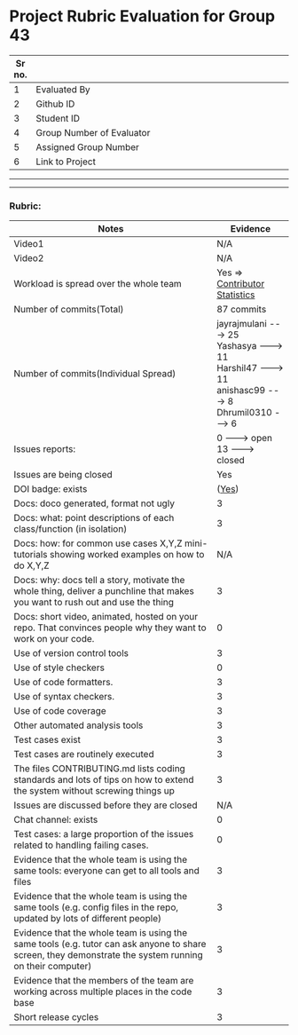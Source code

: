 # Project Rubric Evaluation for Group 43

|Sr no.| <div style="width:500px"></div> |<div style="width:500px"></div> |
|-----|----------------|----------------|
|1| Evaluated By  |Prasad Vithal Kamath|
|2| Github ID | kamathprasad9 |
|3| Student ID | pkamath3, 200477629 |
|4| Group Number of Evaluator | 10 |
|5| Assigned Group Number | 1 |
|6| Link to Project | [Group 1](https://github.com/jayrajmulani/group1-se-homeworks) |

******
******

### Rubric:


|Notes|Evidence|
|-----|---------|
|Video1| N/A | 
|Video2| N/A | 
|Workload is spread over the whole team | Yes => [Contributor Statistics](https://github.com/jayrajmulani/group1-se-homeworks/graphs/contributors) |
|Number of commits(Total)| 87 commits |
|Number of commits(Individual Spread)| jayrajmulani ---> 25 <br> Yashasya ---> 11 <br> Harshil47 ---> 11 <br> anishasc99 ---> 8 <br> Dhrumil0310 ---> 6 
|Issues reports: | 0 ---> open <br> 13 ---> closed |
|Issues are being closed| Yes |
|DOI badge: exists| ([Yes](https://zenodo.org/record/7110412)) |
|Docs: doco generated, format not ugly |3| Yes |
|Docs: what: point descriptions of each class/function (in isolation) |3| Yes |
|Docs: how: for common use cases X,Y,Z mini-tutorials showing worked examples on how to do X,Y,Z| N/A | 
|Docs: why: docs tell a story, motivate the whole thing, deliver a punchline that makes you want to rush out and use the thing|3| Yes |
|Docs: short video, animated, hosted on your repo. That convinces people why they want to work on your code.|0| N/A |
|Use of version control tools|3| Yes |
|Use of style checkers |0| N/A |
|Use of code formatters. |3| Yes |
|Use of syntax checkers. |3| Yes |
|Use of code coverage |3| Yes (94% Coverage) |
|Other automated analysis tools|3| Yes |
|Test cases exist|3| Yes |
|Test cases are routinely executed|3|  ([Yes](https://github.com/jayrajmulani/group1-se-homeworks/actions))|
|The files CONTRIBUTING.md lists coding standards and lots of tips on how to extend the system without screwing things up|3| Yes |
|Issues are discussed before they are closed| N/A |
|Chat channel: exists|0| No |
|Test cases: a large proportion of the issues related to handling failing cases.|0| N/A |
|Evidence that the whole team is using the same tools: everyone can get to all tools and files|3| Yes |
|Evidence that the whole team is using the same tools (e.g. config files in the repo, updated by lots of different people)|3| Yes |
|Evidence that the whole team is using the same tools (e.g. tutor can ask anyone to share screen, they demonstrate the system running on their computer)|3| Yes |
|Evidence that the members of the team are working across multiple places in the code base|3| Yes |
|Short release cycles |3| Yes |
